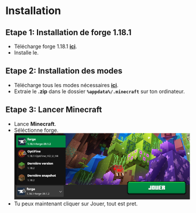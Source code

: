 # Installation

## **Etape 1:** Installation de forge 1.18.1

- Télécharge forge 1.18.1 [**ici**](https://adfoc.us/serve/sitelinks/?id=271228&url=https://maven.minecraftforge.net/net/minecraftforge/forge/1.18.1-39.1.2/forge-1.18.1-39.1.2-installer.jar).  
- Installe le.  

## **Etape 2:** Installation des modes

- Télécharge tous les modes nécessaires [**ici**](https://downgit.github.io/#/home?url=https://github.com/Codex04/Minecraft-Mods/tree/main/mods).  
- Extraie le **.zip** dans le dossier **`%appdata%/.minecraft`** sur ton ordinateur.  

## **Etape 3:** Lancer Minecraft

- Lance **Minecraft**.  
- Séléctionne forge.  
![](https://github.com/Codex04/Minecraft-Mods/blob/main/images/choix-forge.png?raw=true)  
- Tu peux maintenant cliquer sur Jouer, tout est pret.
